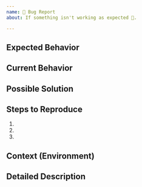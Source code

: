 ```yaml
---
name: 🐛 Bug Report
about: If something isn't working as expected 🤔.

---
```

<!--
Thanks for wanting to report an issue you've found in the framework.

Please fill in the template below. If unsure about something, just do as best
as you're able. If you are reporting a visual glitch, it will be much easier
for us to fix it when you attach a screenshot as well.
-->

## Expected Behavior
<!--- Tell us what should happen -->

## Current Behavior
<!--- Tell us what happens instead of the expected behavior -->

## Possible Solution
<!--- Not obligatory, but suggest a fix/reason for the bug, -->

## Steps to Reproduce
<!--- Provide a link to a live example, or an unambiguous set of steps to -->
<!--- reproduce this bug. Include code to reproduce, if relevant -->
1.
1.
1.

## Context (Environment)
<!--- How has this issue affected you? What are you trying to accomplish? What Python Version did you use? etc. -->
<!--- Providing context helps us come up with a solution that is most useful in the real world -->

## Detailed Description
<!--- Provide a detailed description of the change or addition you are proposing -->
